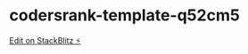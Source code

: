 # codersrank-template-q52cm5

[Edit on StackBlitz ⚡️](https://stackblitz.com/edit/codersrank-template-q52cm5)